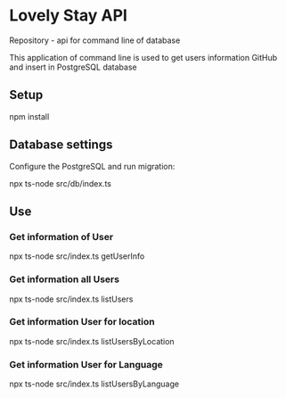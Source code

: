 # Lovely Stay API 
Repository  - api  for command line of database 

This application of command  line is used to get users information GitHub and insert in PostgreSQL database

## Setup

npm install

## Database settings

Configure the  PostgreSQL and  run  migration:

npx ts-node src/db/index.ts

## Use

### Get information of User 

npx ts-node src/index.ts getUserInfo <username>

### Get information all Users

npx  ts-node src/index.ts listUsers

### Get information User for location

npx ts-node src/index.ts listUsersByLocation <location>

### Get information  User for Language

npx ts-node src/index.ts listUsersByLanguage <language>
